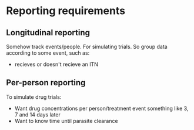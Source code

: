 Reporting requirements
===============


Longitudinal reporting
----------------------------------

Somehow track events/people. For simulating trials. So group data according to some event, such as:

*   recieves or doesn't recieve an ITN


Per-person reporting
--------------------------------

To simulate drug trials:

*   Want drug concentrations per person/treatment event something like 3, 7 and 14 days later
*   Want to know time until parasite clearance
